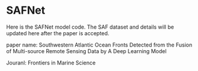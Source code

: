 # SAFNet
Here is the SAFNet model code. The SAF dataset and details will be updated here after the paper is accepted.

paper name: Southwestern Atlantic Ocean Fronts Detected from the Fusion of Multi-source Remote Sensing Data by A Deep Learning Model

Jouranl: Frontiers in Marine Science
